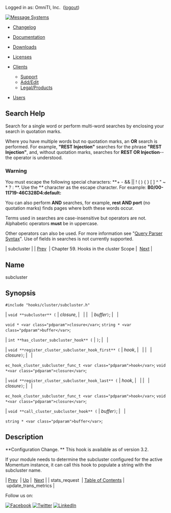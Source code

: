 Logged in as: OmniTI, Inc.  ([logout](https://support.messagesystems.com/logout.php))

[![Message Systems](https://support.messagesystems.com/images/ms-white205.png)](https://support.messagesystems.com/start.php) 

*   [Changelog](https://support.messagesystems.com/start.php?show=changelog)
*   [Documentation](https://support.messagesystems.com/docs/)
*   [Downloads](https://support.messagesystems.com/start.php)

*   [Licenses](https://support.messagesystems.com/license_summary.php)
*   <a href="">Clients</a>
    *   [Support](https://support.messagesystems.com/cs.php)
    *   [Add/Edit](https://support.messagesystems.com/edit_client.php)
    *   [Legal/Products](https://support.messagesystems.com/edit_products.php)
*   [Users](https://support.messagesystems.com/edit_customer.php)

## Search Help

Search for a single word or perform multi-word searches by enclosing your search in quotation marks.

Where you have multiple words but no quotation marks, an **OR** search is performed. For example, **"REST Injection"** searches for the phrase **"REST Injection"**, and, without quotation marks, searches for **REST OR Injection**--the operator is understood.

### Warning

You must escape the following special characters: **+ - && || ! ( ) { } [ ] ^ " ~ * ? : \**. Use the **\** character as the escape character. For example: **B0/00-11719-46C328D4\:default\:**

You can also perform **AND** searches, for example, **rest AND port** (no quotation marks) finds pages where both these words occur.

Terms used in searches are case-insensitive but operators are not. Alphabetic operators **must** be in uppercase.

Other operators can also be used. For more information see "[Query Parser Syntax](https://lucene.apache.org/core/old_versioned_docs/versions/3_0_0/queryparsersyntax.html)". Use of fields in searches is not currently supported.

| subcluster |
| [Prev](hooks.cluster.stats_request.php)  | Chapter 59. Hooks in the cluster Scope |  [Next](hooks.cluster.update_trans_metrics.php) |

<a name="hooks.cluster.subcluster"></a>
## Name

subcluster

## Synopsis

`#include "hooks/cluster/subcluster.h"`

| `void **subcluster** (` | <var class="pdparam">closure</var>, |   |
|   | <var class="pdparam">buffer</var>`)`; |   |

`void * <var class="pdparam">closure</var>`;
`string * <var class="pdparam">buffer</var>`;

| `int **has_cluster_subcluster_hook** (` | `)`; |   |

| `void **register_cluster_subcluster_hook_first** (` | <var class="pdparam">hook</var>, |   |
|   | <var class="pdparam">closure</var>`)`; |   |

`ec_hook_cluster_subcluster_func_t <var class="pdparam">hook</var>`;
`void *<var class="pdparam">closure</var>`;

| `void **register_cluster_subcluster_hook_last** (` | <var class="pdparam">hook</var>, |   |
|   | <var class="pdparam">closure</var>`)`; |   |

`ec_hook_cluster_subcluster_func_t <var class="pdparam">hook</var>`;
`void *<var class="pdparam">closure</var>`;

| `void **call_cluster_subcluster_hook** (` | <var class="pdparam">buffer</var>`)`; |   |

`string * <var class="pdparam">buffer</var>`;<a name="idp15521824"></a>
## Description

**Configuration Change. ** This hook is available as of version 3.2.

If your module needs to determine the subcluster configured for the active Momentum instance, it can call this hook to populate a string with the subcluster name.

| [Prev](hooks.cluster.stats_request.php)  | [Up](hooks.cluster.php) |  [Next](hooks.cluster.update_trans_metrics.php) |
| stats_request  | [Table of Contents](index.php) |  update_trans_metrics |

Follow us on:

[![Facebook](https://support.messagesystems.com/images/icon-facebook.png)](http://www.facebook.com/messagesystems) [![Twitter](https://support.messagesystems.com/images/icon-twitter.png)](http://twitter.com/#!/MessageSystems) [![LinkedIn](https://support.messagesystems.com/images/icon-linkedin.png)](http://www.linkedin.com/company/message-systems)